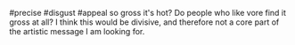 #precise
#disgust
#appeal
so gross it's hot?
Do people who like vore find it gross at all? I think this would be divisive, and therefore not a core part of the artistic message I am looking for.